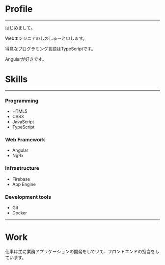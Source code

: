 # Profile

---

はじめまして。

Webエンジニアのしのしゅーと申します。

得意なプログラミング言語はTypeScriptです。

Angularが好きです。

# Skills

---

### Programming

- HTML5
- CSS3
- JavaScript
- TypeScript

### Web Framework

- Angular
- NgRx

### Infrastructure

- Firebase
- App Engine

### Development tools

- Git
- Docker

---

# Work

仕事は主に業務アプリケーションの開発をしていて、フロントエンドの担当をしています。
